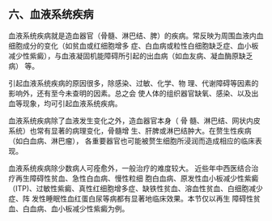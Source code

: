 ##   六、血液系统疾病  

血液系统疾病就是造血器官（骨髓、淋巴结、脾）的疾病。常反映为周围血液内血细胞成分的变化（如贫血或红细胞增多 症、白血病或粒性白细胞缺乏症、血小板减少性紫癜），与血液凝固机能障碍所引起的出血病（如血友病、凝血酶原缺乏病） 等。  

引起血液系统疾病的原因很多，除感染、过敏、化学、物 理、代谢障碍等因素的影响外，还有至今未查明的因素。总之会 使人体的组织器官缺氧、感染、以及出血等现象，均可引起血液系统疾病。 

 血液系统疾病除了血液发生变化之外，造血器官本身（ 骨 髓、淋巴结、网状内皮系统）也常有显著的病理变化，骨髓增 生、肝脾或淋巴结肿大。在赘生性疾病（如白血病、淋巴瘤），  各重要器官也可能被赘生细胞所浸润而造成相应的临床表现。

  血液系统疾病除少数病人可痊愈外，一般治疗的难度较大。 近些年中西医结合治疗再生障碍性贫血、急性白血病、慢性粒细 胞白血病、原发性血小板减少性紫癜（ITP)、过敏性紫癜、真性红细胞增多症、缺铁性贫血、溶血性贫血、白细胞减少症、阵 发性睡眠性血红蛋白尿等病都有显著地临床效果。本节仅以再生 障碍性贫血、白血病、血小板减少性紫癜为例。
